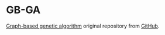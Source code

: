 # GB-GA
[Graph-based genetic algorithm](http://dx.doi.org/10.1039/C8SC05372C)
original repository from [GitHub](https://github.com/jensengroup/GB_GA.git).
